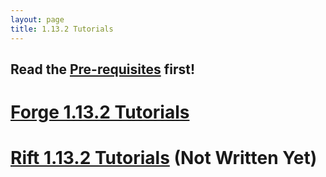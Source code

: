 ```yaml
---
layout: page
title: 1.13.2 Tutorials
---
```


## Read the [Pre-requisites](https://cadiboo.github.io/tutorials/Pre-requisites) first!

# [Forge 1.13.2 Tutorials](/tutorials/1.13.2/forge/)
# [Rift 1.13.2 Tutorials](/tutorials/1.13.2/rift/) (Not Written Yet)
